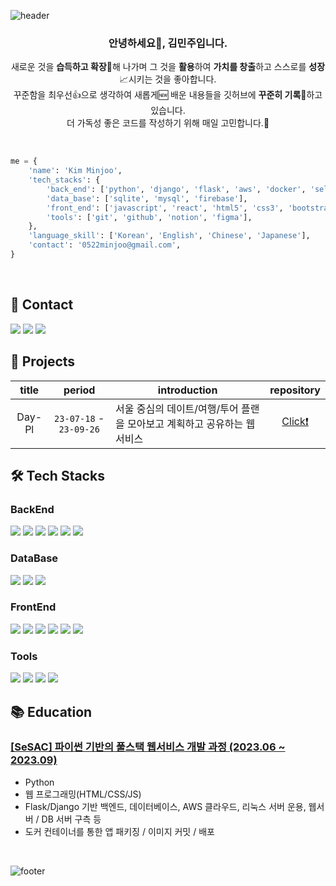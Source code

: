 ![header](https://capsule-render.vercel.app/api?type=waving&height=250&color=timeGradient&text=Hi,%20I'm%20Minjoo!&desc=Welcome%20to%20my%20github❤️&descAlignY=65&descAlign=85&fontAlign=72)

<div align='center'>
  
  <h3>안녕하세요👋, 김민주입니다.</h3>
  
  새로운 것을 **습득하고 확장**🧐해 나가며 그 것을 **활용**하여 **가치를 창출**하고 스스로를 **성장**📈시키는 것을 좋아합니다.<br />
  꾸준함을 최우선👍으로 생각하여 새롭게🆕 배운 내용들을 깃허브에 **꾸준히 기록**📝하고 있습니다.<br />
  더 가독성 좋은 코드를 작성하기 위해 매일 고민합니다.🤔<br />
</div>
<br />

~~~python
me = {
    'name': 'Kim Minjoo',
    'tech_stacks': {
        'back_end': ['python', 'django', 'flask', 'aws', 'docker', 'selenium'],
        'data_base': ['sqlite', 'mysql', 'firebase'],
        'front_end': ['javascript', 'react', 'html5', 'css3', 'bootstrap', 'tailwind'],
        'tools': ['git', 'github', 'notion', 'figma'],
    },
    'language_skill': ['Korean', 'English', 'Chinese', 'Japanese'],
    'contact': '0522minjoo@gmail.com',
}
~~~

<br />

## 📨 Contact
<div>
  <a href="mailto:0522minjoo@gmail.com"><img src="https://img.shields.io/badge/gmail-EA4335?style=for-the-badge&logo=gmail&logoColor=white"/></a>
  <a href="https://velog.io/@minjoo522" target="_blank"><img src="https://img.shields.io/badge/velog-20C997?style=for-the-badge&logo=velog&logoColor=white"/></a>
  <a href="https://www.instagram.com/democracy_kim" target="_blank"><img src="https://img.shields.io/badge/Instagram-E4405F?style=for-the-badge&logo=Instagram&logoColor=white"/></a>
</div>

## 📁 Projects
<div align="center">

|title|period|introduction|repository|
|:--:|:--:|--|:--:|
|Day-Pl|`23-07-18` - `23-09-26`|서울 중심의 데이트/여행/투어 플랜을 모아보고 계획하고 공유하는 웹 서비스|[Click❗️](https://github.com/Day-PL/Day_Pl)|

</div>

## 🛠️ Tech Stacks
### BackEnd
<div>
  <img src="https://img.shields.io/badge/python-3776AB?style=for-the-badge&logo=Python&logoColor=white"/>
  <img src="https://img.shields.io/badge/flask-000000?style=for-the-badge&logo=Flask&logoColor=white"/>
  <img src="https://img.shields.io/badge/django-092E20?style=for-the-badge&logo=Django&logoColor=white"/>
  <img src="https://img.shields.io/badge/Amazon%20AWS-232F3E?style=for-the-badge&logo=amazon aws&logoColor=white">
  <img src="https://img.shields.io/badge/Docker-2496ED?style=for-the-badge&logo=docker&logoColor=white">
  <img src="https://img.shields.io/badge/Selenium-43B02A?style=for-the-badge&logo=selenium&logoColor=white">
</div>

### DataBase
<div>
  <img src="https://img.shields.io/badge/sqlite-003B57?style=for-the-badge&logo=Sqlite&logoColor=white"/>
  <img src="https://img.shields.io/badge/mysql-4479A1?style=for-the-badge&logo=Mysql&logoColor=white"/>
  <img src="https://img.shields.io/badge/firebase-FFCA28?style=for-the-badge&logo=firebase&logoColor=white">
</div>

### FrontEnd
<div>
  <img src="https://img.shields.io/badge/javascript-F7DF1E?style=for-the-badge&logo=Javascript&logoColor=white"/>
  <img src="https://img.shields.io/badge/react-61DAFB?style=for-the-badge&logo=react&logoColor=white"/>
  <img src="https://img.shields.io/badge/html5-E34F26?style=for-the-badge&logo=HTML5&logoColor=white"/>
  <img src="https://img.shields.io/badge/css3-1572B6?style=for-the-badge&logo=CSS3&logoColor=white"/>
  <img src="https://img.shields.io/badge/bootstrap-7952B3?style=for-the-badge&logo=bootstrap&logoColor=white">
  <img src="https://img.shields.io/badge/tailwind%20CSS-06B6D4?style=for-the-badge&logo=tailwindCSS&logoColor=white"/>
</div>

### Tools
<div>
  <img src="https://img.shields.io/badge/git-F05032?style=for-the-badge&logo=git&logoColor=white"/>
  <img src="https://img.shields.io/badge/github-181717?style=for-the-badge&logo=github&logoColor=white"/>
  <img src="https://img.shields.io/badge/notion-000000?style=for-the-badge&logo=notion&logoColor=white"/>
  <img src="https://img.shields.io/badge/figma-F24E1E?style=for-the-badge&logo=figma&logoColor=white"/>
</div>

## 📚 Education
### [[SeSAC] 파이썬 기반의 풀스택 웹서비스 개발 과정 (2023.06 ~ 2023.09)](https://github.com/Minjoo522/SeSAC)
- Python
- 웹 프로그래밍(HTML/CSS/JS)
- Flask/Django 기반 백엔드, 데이터베이스, AWS 클라우드, 리눅스 서버 운용, 웹서버 / DB 서버 구측 등
- 도커 컨테이너를 통한 앱 패키징 / 이미지 커밋 / 배포

<br />

![footer](https://capsule-render.vercel.app/api?type=waving&height=200&color=timeGradient&descAlignY=65&descAlign=85&fontAlign=72&section=footer)
